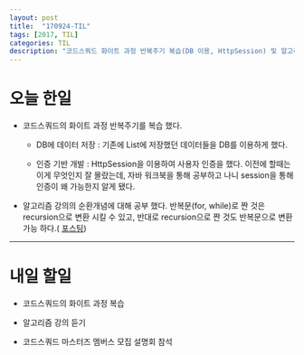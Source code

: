 ```yaml
---
layout: post
title:  "170924-TIL"
tags: [2017, TIL]
categories: TIL
description: "코드스쿼드 화이트 과정 반복주기 복습(DB 이용, HttpSession) 및 알고리즘"
---
```


오늘 한일
========

- 코드스쿼드의 화이트 과정 반복주기를 복습 했다.
  - DB에 데이터 저장 : 기존에 List에 저장했던 데이터들을 DB를 이용하게 했다.

  - 인증 기반 개발 : HttpSession을 이용하여 사용자 인증을 했다. 이전에 할때는 이게 무엇인지 잘 몰랐는데, 자바 워크북을 통해 공부하고 나니 session을 통해 인증이 왜 가능한지 알게 됐다.

- 알고리즘 강의의 순환개념에 대해 공부 했다. 반복문(for, while)로 짠 것은 recursion으로 변환 시킬 수 있고, 반대로 recursion으로 짠 것도 반복문으로 변환 가능 하다.(
[포스팅](https://hue9010.github.io/%EC%95%8C%EA%B3%A0%EB%A6%AC%EC%A6%98/%EC%88%9C%ED%99%98(Recursion)%EC%9D%98-%EA%B0%9C%EB%85%90%EA%B3%BC-%EA%B8%B0%EB%B3%B8-%EC%98%88%EC%A0%9C(2)/))

---

내일 할일
========
- 코드스쿼드의 화이트 과정 복습

- 알고리즘 강의 듣기

- 코드스쿼드 마스터즈 멤버스 모집 설명회 참석
